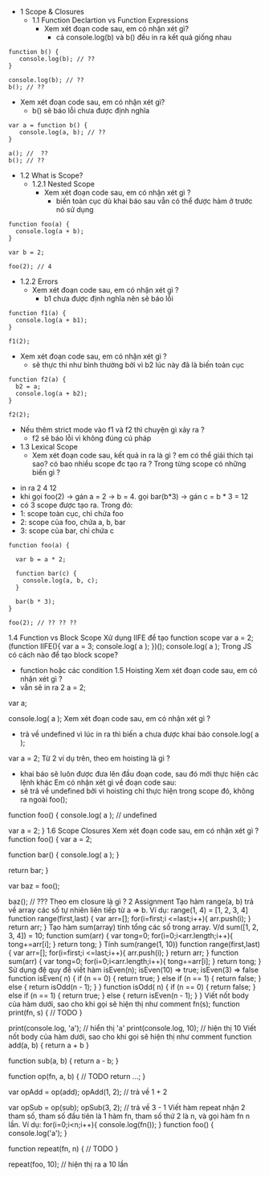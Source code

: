 * 1 Scope & Closures
	* 1.1 Function Declartion vs Function Expressions
		* Xem xét đoạn code sau, em có nhận xét gì? 
			* cả console.log(b) và b() đều in ra kết quả giống nhau
```
function b() {
   console.log(b); // ??
}

console.log(b); // ??
b(); // ??
```
* Xem xét đoạn code sau, em có nhận xét gì? 
	* b() sẽ báo lỗi chưa được định nghĩa
```
var a = function b() {
   console.log(a, b); // ??
}

a(); //  ??
b(); // ??
```
* 1.2 What is Scope?
	* 1.2.1 Nested Scope
		* Xem xét đoạn code sau, em có nhận xét gì ? 
			* biến toàn cục dù khai báo sau vẫn có thể được hàm ở trước nó sử dụng
```
function foo(a) {
  console.log(a + b);
}

var b = 2;

foo(2); // 4
```
* 1.2.2 Errors
	* Xem xét đoạn code sau, em có nhận xét gì ? 
		* b1 chưa được định nghĩa nên sẽ báo lỗi
```
function f1(a) {
  console.log(a + b1);
}

f1(2);
```
* Xem xét đoạn code sau, em có nhận xét gì ? 
	* sẽ thực thi như bình thường bởi vì b2 lúc này đã là biến toàn cục
```
function f2(a) {
  b2 = a;
  console.log(a + b2);
}

f2(2);
```
* Nếu thêm strict mode vào f1 và f2 thì chuyện gì xảy ra ? 
	* f2 sẽ báo lỗi vì không đúng cú pháp
* 1.3 Lexical Scope
	* Xem xét đoạn code sau, kết quả in ra là gì ? em có thể giải thích tại sao? có bao nhiều scope đc tạo ra ? Trong từng scope có những biến gì ? 
- in ra 2 4 12 
- khi gọi foo(2) -> gán a = 2 -> b = 4. gọi bar(b*3) -> gán c = b * 3 = 12 
- có 3 scope được tạo ra. Trong đó: 
- 1: scope toàn cục, chỉ chứa foo 
- 2: scope của foo, chứa a, b, bar 
- 3: scope của bar, chỉ chứa c
```
function foo(a) {

  var b = a * 2;

  function bar(c) {
    console.log(a, b, c);
  }

  bar(b * 3);
}

foo(2); // ?? ?? ??
```
1.4 Function vs Block Scope
Xử dụng IIFE để tạo function scope 
var a = 2; 
(function IIFE(){ 
var a = 3; 
console.log( a ); 
})(); 
console.log( a );
Trong JS có cách nào để tạo block scope? 
- function hoặc các condition
1.5 Hoisting
Xem xét đoạn code sau, em có nhận xét gì ? 
- vẫn sẽ in ra 2
a = 2;

var a;

console.log( a );
Xem xét đoạn code sau, em có nhận xét gì ? 
- trả về undefined vì lúc in ra thì biến a chưa được khai báo
console.log( a );

var a = 2;
Từ 2 ví dụ trên, theo em hoisting là gì ? 
- khai báo sẽ luôn được đưa lên đầu đoạn code, sau đó mới thực hiện các lệnh khác
Em có nhận xét gì về đoạn code sau: 
- sẽ trả về undefined bởi vì hoisting chỉ thực hiện trong scope đó, không ra ngoài
foo();

function foo() {
  console.log( a ); // undefined

  var a = 2;
}
1.6 Scope Closures
Xem xét đoạn code sau, em có nhận xét gì ?
function foo() {
  var a = 2;

  function bar() {
    console.log( a );
  }

  return bar;
}

var baz = foo();

baz(); // ???
Theo em closure là gì ?
2 Assignment
Tạo hàm range(a, b) trả về array các số tự nhiên liên tiếp từ a => b. Ví dụ: range(1, 4) = [1, 2, 3, 4] 
function range(first,last) { var arr=[]; for(i=first;i <=last;i++){ arr.push(i); } return arr; }
Tạo hàm sum(array) tính tổng các số trong array. V/d sum([1, 2, 3, 4]) = 10; 
function sum(arr) { var tong=0; for(i=0;i<arr.length;i++){ tong+=arr[i]; } return tong; }
Tính sum(range(1, 10)) 
function range(first,last) { var arr=[]; for(i=first;i <=last;i++){ arr.push(i); } return arr; } function sum(arr) { var tong=0; for(i=0;i<arr.length;i++){ tong+=arr[i]; } return tong; }
Sử dụng đệ quy để viết hàm isEven(n); isEven(10) => true; isEven(3) => false 
function isEven( n) { if (n == 0) { return true; } else if (n == 1) { return false; } else { return isOdd(n - 1); } } function isOdd( n) { if (n == 0) { return false; } else if (n == 1) { return true; } else { return isEven(n - 1); } }
Viết nốt body của hàm dưới, sao cho khi gọi sẽ hiện thị như comment 
fn(s);
function print(fn, s) {
  // TODO
}

print(console.log, 'a'); // hiển thị 'a'
print(console.log, 10); // hiện thị 10
Viết nốt body của hàm dưới, sao cho khi gọi sẽ hiện thị như comment
function add(a, b) {
  return a + b
}

function sub(a, b) {
  return a - b;
}

function op(fn, a, b) {
  // TODO
  return ...;
}

var opAdd = op(add);
opAdd(1, 2); // trả về 1 + 2

var opSub = op(sub);
opSub(3, 2); // trả về 3 - 1
Viết hàm repeat nhận 2 tham số, tham số đầu tiên là 1 hàm fn, tham số thứ 2 là n, và gọi hàm fn n lần. Ví dụ: 
for(i=0;i<n;i++){ console.log(fn()); }
function foo() {
   console.log('a');
}

function repeat(fn, n) {
// TODO
}

repeat(foo, 10); // hiện thị ra a 10 lần
